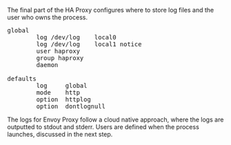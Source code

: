 The final part of the HA Proxy configures where to store log files and the user who owns the process.

<pre>
global
        log /dev/log    local0
        log /dev/log    local1 notice
        user haproxy
        group haproxy
        daemon

defaults
        log     global
        mode    http
        option  httplog
        option  dontlognull
</pre>

The logs for Envoy Proxy follow a cloud native approach, where the logs are outputted to stdout and stderr. Users are defined when the process launches, discussed in the next step.